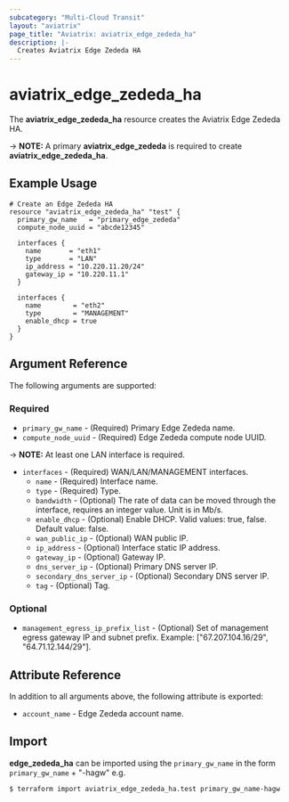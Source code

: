 ```yaml
---
subcategory: "Multi-Cloud Transit"
layout: "aviatrix"
page_title: "Aviatrix: aviatrix_edge_zededa_ha"
description: |-
  Creates Aviatrix Edge Zededa HA
---
```


# aviatrix_edge_zededa_ha

The **aviatrix_edge_zededa_ha** resource creates the Aviatrix Edge Zededa HA.

-> **NOTE:** A primary **aviatrix_edge_zededa** is required to create **aviatrix_edge_zededa_ha**.

## Example Usage

```hcl
# Create an Edge Zededa HA
resource "aviatrix_edge_zededa_ha" "test" {
  primary_gw_name   = "primary_edge_zededa"
  compute_node_uuid = "abcde12345"

  interfaces {
    name       = "eth1"
    type       = "LAN"
    ip_address = "10.220.11.20/24"
    gateway_ip = "10.220.11.1"
  }

  interfaces {
    name        = "eth2"
    type        = "MANAGEMENT"
    enable_dhcp = true
  }
}
```

## Argument Reference

The following arguments are supported:

### Required
* `primary_gw_name` - (Required) Primary Edge Zededa name.
* `compute_node_uuid` - (Required) Edge Zededa compute node UUID.

-> **NOTE:** At least one LAN interface is required.
* `interfaces` - (Required) WAN/LAN/MANAGEMENT interfaces.
  * `name` - (Required) Interface name.
  * `type` - (Required) Type.
  * `bandwidth` - (Optional) The rate of data can be moved through the interface, requires an integer value. Unit is in Mb/s.
  * `enable_dhcp` - (Optional) Enable DHCP. Valid values: true, false. Default value: false.
  * `wan_public_ip` - (Optional) WAN public IP.
  * `ip_address` - (Optional) Interface static IP address.
  * `gateway_ip` - (Optional) Gateway IP.
  * `dns_server_ip` - (Optional) Primary DNS server IP.
  * `secondary_dns_server_ip` - (Optional) Secondary DNS server IP.
  * `tag` - (Optional) Tag.

### Optional
* `management_egress_ip_prefix_list` - (Optional) Set of management egress gateway IP and subnet prefix. Example: ["67.207.104.16/29", "64.71.12.144/29"].    

## Attribute Reference

In addition to all arguments above, the following attribute is exported:

* `account_name` - Edge Zededa account name.

## Import

**edge_zededa_ha** can be imported using the `primary_gw_name` in the form `primary_gw_name` + "-hagw" e.g.

```
$ terraform import aviatrix_edge_zededa_ha.test primary_gw_name-hagw
```
